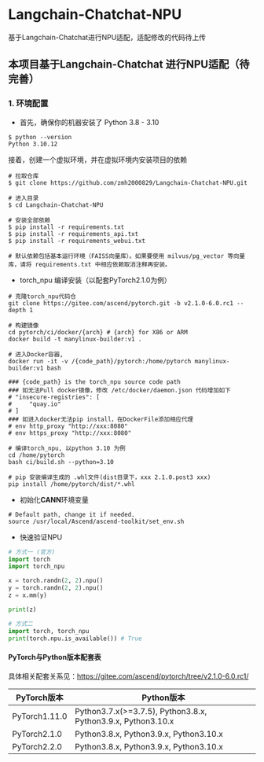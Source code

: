 # Langchain-Chatchat-NPU
基于Langchain-Chatchat进行NPU适配，适配修改的代码待上传



## 本项目基于Langchain-Chatchat 进行NPU适配（待完善）

### 1. 环境配置

+ 首先，确保你的机器安装了 Python 3.8 - 3.10

```
$ python --version
Python 3.10.12
```

接着，创建一个虚拟环境，并在虚拟环境内安装项目的依赖

```shell
# 拉取仓库
$ git clone https://github.com/zmh2000829/Langchain-Chatchat-NPU.git

# 进入目录
$ cd Langchain-Chatchat-NPU

# 安装全部依赖
$ pip install -r requirements.txt 
$ pip install -r requirements_api.txt
$ pip install -r requirements_webui.txt  

# 默认依赖包括基本运行环境（FAISS向量库）。如果要使用 milvus/pg_vector 等向量库，请将 requirements.txt 中相应依赖取消注释再安装。
```

- torch_npu 编译安装（以配套PyTorch2.1.0为例）

```shell
# 克隆torch_npu代码仓
git clone https://gitee.com/ascend/pytorch.git -b v2.1.0-6.0.rc1 --depth 1

# 构建镜像
cd pytorch/ci/docker/{arch} # {arch} for X86 or ARM
docker build -t manylinux-builder:v1 .

# 进入Docker容器,
docker run -it -v /{code_path}/pytorch:/home/pytorch manylinux-builder:v1 bash

### {code_path} is the torch_npu source code path
### 如无法Pull docker镜像，修改 /etc/docker/daemon.json 代码增加如下
# "insecure-registries": [
#     "quay.io"
# ]
### 如进入docker无法pip install，在DockerFile添加相应代理 
# env http_proxy "http://xxx:8080" 
# env https_proxy "http://xxx:8080" 

# 编译torch_npu, 以python 3.10 为例
cd /home/pytorch
bash ci/build.sh --python=3.10

# pip 安装编译生成的 .whl文件(dist目录下，xxx 2.1.0.post3 xxx)
pip install /home/pytorch/dist/*.whl
```

- 初始化**CANN**环境变量

```shell
# Default path, change it if needed.
source /usr/local/Ascend/ascend-toolkit/set_env.sh
```

- 快速验证NPU

```python
# 方式一 (官方)
import torch
import torch_npu

x = torch.randn(2, 2).npu()
y = torch.randn(2, 2).npu()
z = x.mm(y)

print(z)

# 方式二
import torch, torch_npu
print(torch.npu.is_available()) # True
```



####  PyTorch与Python版本配套表

具体相关配套关系见：https://gitee.com/ascend/pytorch/tree/v2.1.0-6.0.rc1/

| PyTorch版本   | Python版本                                                   |
| ------------- | ------------------------------------------------------------ |
| PyTorch1.11.0 | Python3.7.x(>=3.7.5), Python3.8.x, Python3.9.x, Python3.10.x |
| PyTorch2.1.0  | Python3.8.x, Python3.9.x, Python3.10.x                       |
| PyTorch2.2.0  | Python3.8.x, Python3.9.x, Python3.10.x                       |

### 

